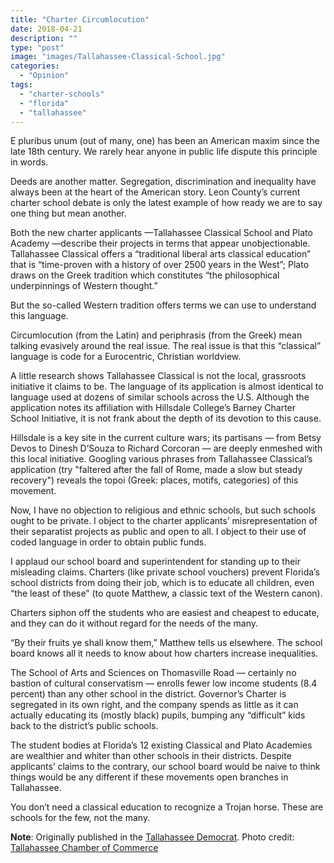 ```yaml
---
title: "Charter Circumlocution"
date: 2018-04-21
description: ""
type: "post"
image: "images/Tallahassee-Classical-School.jpg"
categories:
  - "Opinion"
tags:
  - "charter-schools"
  - "florida"
  - "tallahassee"
---
```


E pluribus unum (out of many, one) has been an American maxim since the late 18th century. We rarely hear anyone in public life dispute this principle in words.

Deeds are another matter. Segregation, discrimination and inequality have always been at the heart of the American story. Leon County’s current charter school debate is only the latest example of how ready we are to say one thing but mean another.

Both the new charter applicants —Tallahassee Classical School and Plato Academy —describe their projects in terms that appear unobjectionable. Tallahassee Classical offers a “traditional liberal arts classical education” that is “time-proven with a history of over 2500 years in the West”; Plato draws on the Greek tradition which constitutes “the philosophical underpinnings of Western thought.”

But the so-called Western tradition offers terms we can use to understand this language.

Circumlocution (from the Latin) and periphrasis (from the Greek) mean talking evasively around the real issue. The real issue is that this “classical” language is code for a Eurocentric, Christian worldview.

A little research shows Tallahassee Classical is not the local, grassroots initiative it claims to be. The language of its application is almost identical to language used at dozens of similar schools across the U.S. Although the application notes its affiliation with Hillsdale College’s Barney Charter School Initiative, it is not frank about the depth of its devotion to this cause.

Hillsdale is a key site in the current culture wars; its partisans — from Betsy Devos to Dinesh D’Souza to Richard Corcoran — are deeply enmeshed with this local initiative. Googling various phrases from Tallahassee Classical’s application (try "faltered after the fall of Rome, made a slow but steady recovery") reveals the topoi (Greek: places, motifs, categories) of this movement.

Now, I have no objection to religious and ethnic schools, but such schools ought to be private. I object to the charter applicants’ misrepresentation of their separatist projects as public and open to all. I object to their use of coded language in order to obtain public funds.

I applaud our school board and superintendent for standing up to their misleading claims. Charters (like private school vouchers) prevent Florida’s school districts from doing their job, which is to educate all children, even “the least of these” (to quote Matthew, a classic text of the Western canon).

Charters siphon off the students who are easiest and cheapest to educate, and they can do it without regard for the needs of the many.

“By their fruits ye shall know them,” Matthew tells us elsewhere. The school board knows all it needs to know about how charters increase inequalities.

The School of Arts and Sciences on Thomasville Road — certainly no bastion of cultural conservatism — enrolls fewer low income students (8.4 percent) than any other school in the district. Governor’s Charter is segregated in its own right, and the company spends as little as it can actually educating its (mostly black) pupils, bumping any “difficult” kids back to the district’s public schools.

The student bodies at Florida’s 12 existing Classical and Plato Academies are wealthier and whiter than other schools in their districts. Despite applicants’ claims to the contrary, our school board would be naive to think things would be any different if these movements open branches in Tallahassee.

You don’t need a classical education to recognize a Trojan horse. These are schools for the few, not the many.

**Note**: Originally published in the [Tallahassee Democrat](https://www.tallahassee.com/story/opinion/2018/04/21/opinion-classical-charters-striving-circumlocution/536613002/). Photo credit: [Tallahassee Chamber of Commerce](https://www.talchamber.com/ribbon-cutting-tallahassee-classical-school/)
